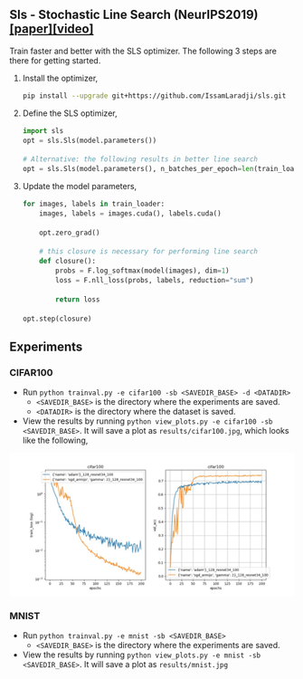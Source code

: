 ## Sls - Stochastic Line Search (NeurIPS2019) [[paper]](https://arxiv.org/abs/1905.09997)[[video]](https://www.youtube.com/watch?v=3Jx0tuZ1ERs)

Train faster and better with the SLS optimizer. The following 3 steps are there for getting started.


1. Install the optimizer,
    ```bash
    pip install --upgrade git+https://github.com/IssamLaradji/sls.git
    ```


2. Define the SLS optimizer,
    ```python
    import sls
    opt = sls.Sls(model.parameters())

    # Alternative: the following results in better line search
    opt = sls.Sls(model.parameters(), n_batches_per_epoch=len(train_loader))
    ```

3. Update the model parameters,
    ```python
    for images, labels in train_loader:
        images, labels = images.cuda(), labels.cuda()

        opt.zero_grad()
        
        # this closure is necessary for performing line search
        def closure():
            probs = F.log_softmax(model(images), dim=1)
            loss = F.nll_loss(probs, labels, reduction="sum")
          
            return loss
            
    opt.step(closure)
    ```
  
  
## Experiments

### CIFAR100

- Run `python trainval.py -e cifar100 -sb <SAVEDIR_BASE> -d <DATADIR>`
  - `<SAVEDIR_BASE>` is the directory where the experiments are saved. 
  - `<DATADIR>` is the directory where the dataset is saved.
- View the results by running `python view_plots.py -e cifar100 -sb <SAVEDIR_BASE>`. It will save a plot as `results/cifar100.jpg`, which looks like the following,


![alt text](results/cifar100.jpg)

### MNIST

- Run `python trainval.py -e mnist -sb <SAVEDIR_BASE>`
  - `<SAVEDIR_BASE>` is the directory where the experiments are saved.
- View the results by running `python view_plots.py -e mnist -sb <SAVEDIR_BASE>`. It will save a plot as `results/mnist.jpg`


<!-- ![alt text](results/mnist.jpeg) -->

